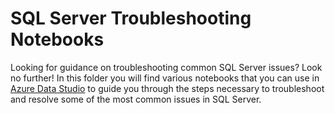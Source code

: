 # SQL Server Troubleshooting Notebooks
Looking for guidance on troubleshooting common SQL Server issues? Look no further! In this folder you will find various notebooks that you can use in [Azure Data Studio](https://docs.microsoft.com/sql/azure-data-studio/what-is) to guide you through the steps necessary to troubleshoot and resolve some of the most common issues in SQL Server.
